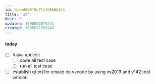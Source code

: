 ```yaml
---
id: tqe4d099f9o7fxfd8k6k3r1
title: '19'
desc: ''
updated: 1695092075241
created: 1695091353247
---
```


#### today
- [ ] fujiya api test
  - [ ] code all test case
  - [ ] run all test case
- [ ] establish qt prj for cmake on vscode by using vs2019 and v142 tool version